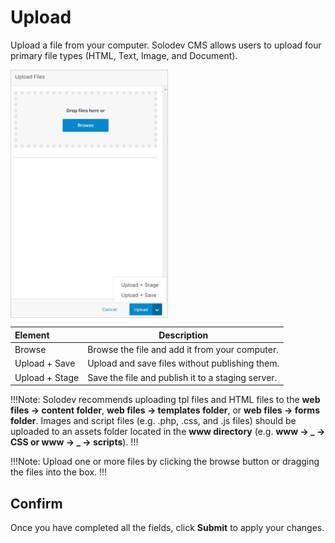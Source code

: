 # Upload

Upload a file from your computer. Solodev CMS allows users to upload four primary file types (HTML, Text, Image, and Document). 

<img src="../../../../images/documents12.jpg" alt="documents12" style="width: 50%; display: block"></a>

**Element** | **Description**
:--- | ---
Browse | Browse the file and add it from your computer.
Upload + Save |  Upload and save files without publishing them.
Upload + Stage | Save the file and publish it to a staging server.

!!!Note:
Solodev recommends uploading tpl files and HTML files to the **web files -> content folder**, **web files -> templates folder**, or **web files -> forms folder**. Images and script files (e.g. .php, .css, and .js files) should be uploaded to an assets folder located in the **www directory** (e.g. **www -> _ -> CSS or www -> _ -> scripts**).
!!!

!!!Note:
Upload one or more files by clicking the browse button or dragging the files into the box.
!!!

## Confirm

Once you have completed all the fields, click **Submit** to apply your changes.